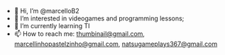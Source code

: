 - 👋 Hi, I’m @marcelloB2
- 👀 I’m interested in videogames and programming  lessons;
- 🌱 I’m currently learning TI
- 📫 How to reach me: thumbinail@gmail.com, marcellinhopastelzinho@gmail.com, natsugameplays367@gmail.com
